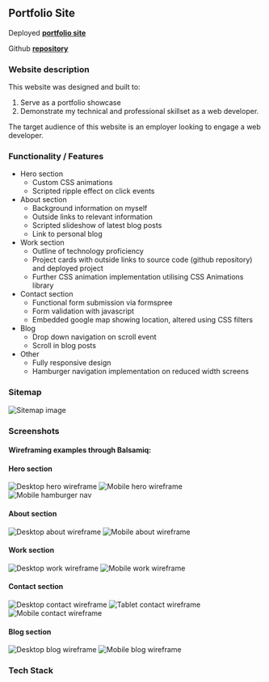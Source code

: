 ## Portfolio Site

Deployed [**portfolio site**](https://optimistic-franklin-77a7e0.netlify.app/)

Github [**repository**](https://github.com/Rhys-Morris/portfolio-submission)

### Website description

This website was designed and built to:
1. Serve as a portfolio showcase
2.  Demonstrate my technical and professional skillset as a web developer.

The target audience of this website is an employer looking to engage a web developer.

### Functionality / Features

- Hero section
    - Custom CSS animations
    - Scripted ripple effect on click events
- About section
    - Background information on myself
    - Outside links to relevant information
    - Scripted slideshow of latest blog posts
    - Link to personal blog
- Work section
    - Outline of technology proficiency
    - Project cards with outside links to source code (github repository) and deployed project
    - Further CSS animation implementation utilising CSS Animations library
- Contact section
    - Functional form submission via formspree
    - Form validation with javascript
    - Embedded google map showing location, altered using CSS filters
- Blog
    - Drop down navigation on scroll event
    - Scroll in blog posts
- Other
    - Fully responsive design
    - Hamburger navigation implementation on reduced width screens

### Sitemap

![Sitemap image](./docs/Sitemap.png)

### Screenshots

#### **Wireframing examples through Balsamiq:**

#### Hero section

![Desktop hero wireframe](./docs/hero-desktop.png)
![Mobile hero wireframe](./docs/hero-mobile.png)
![Mobile hamburger nav](./docs/drop-down-nav.png)

#### About section

![Desktop about wireframe](./docs/about-desktop-1.png)
![Mobile about wireframe](./docs/about-mobile.png)

#### Work section

![Desktop work wireframe](./docs/experience-desktop.png)
![Mobile work wireframe](./docs/experience-mobile.png)

#### Contact section

![Desktop contact wireframe](./docs/contact-desktop.png)
![Tablet contact wireframe](./docs/contact-ipad)
![Mobile contact wireframe](./docs/contact-mobile.png)

#### Blog section

![Desktop blog wireframe](./docs/blog-desktop.png)
![Mobile blog wireframe](./docs/blog-mobile.png)

### Tech Stack